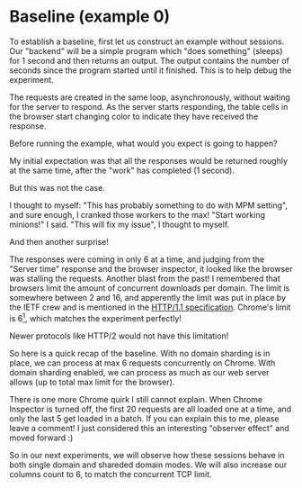 # Baseline (example 0)

To establish a baseline, first let us construct an example without sessions. Our "backend" will be a simple program
which "does something" (sleeps) for 1 second and then returns an output. The output contains the number of seconds since
the program started until it finished. This is to help debug the experiment.

The requests are created in the same loop, asynchronously, without waiting for the server to respond.
As the server starts responding, the table cells in the browser start changing color to indicate they have received the 
response.

Before running the example, what would you expect is going to happen?

My initial expectation was that all the responses would be returned roughly at the same time, after the "work" 
has completed (1 second).

But this was not the case. 

I thought to myself: "This has probably something to do with MPM setting", and sure enough, I
cranked those workers to the max! "Start working minions!" I said. "This will fix my issue", I thought to myself.

And then another surprise! 

The responses were coming in only 6 at a time, and judging from the "Server time" response
and the browser inspector, it looked like the browser was stalling the requests. Another blast from the past!
I remembered that browsers limit the amount of concurrent downloads per domain. The limit is somewhere between 2 and 16,
and apperently the limit was put in place by the IETF crew and is mentioned in the 
[HTTP/1.1 specification](https://www.ietf.org/rfc/rfc2616.txt).
Chrome's limit is 6[<sup>1</sup>](https://stackoverflow.com/a/30064610), which matches the experiment perfectly!

Newer protocols like HTTP/2 would not have this limitation!

So here is a quick recap of the baseline.
With no domain sharding is in place, we can process at max 6 requests concurrently on Chrome.
With domain sharding enabled, we can process as much as our web server allows (up to total max limit for the browser).

There is one more Chrome quirk I still cannot explain. When Chrome Inspector is turned off, the first 20 requests are all
loaded one at a time, and only the last 5 get loaded in a batch. If you can explain this to me, please leave a comment!
I just considered this an interesting "observer effect" and moved forward :)

So in our next experiments, we will observe how these sessions behave in both single domain and shareded domain modes. 
We will also increase our columns count to 6, to match the concurrent TCP limit.
